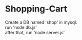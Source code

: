 # Shopping-Cart

Create a DB named 'shop' in mysql. <br/>
run 'node db.js' <br/>
after that, run 'node server.js' <br/>
